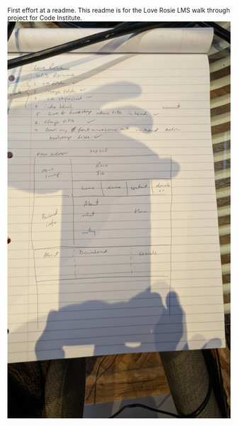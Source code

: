 First effort at a readme.
This readme is for the Love Rosie LMS walk through project for Code Institute.
![alt text](images/wireframe-home.jpg)
